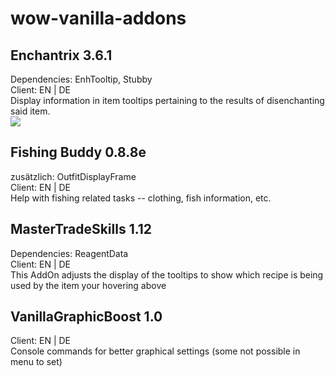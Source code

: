 # wow-vanilla-addons<br>
## Enchantrix 3.6.1
Dependencies: EnhTooltip, Stubby<br>
Client: EN | DE<br>
Display information in item tooltips pertaining to the results of disenchanting said item.<br>
<img src="https://image.ibb.co/gAiYoF/o.jpg"/>

## Fishing Buddy 0.8.8e
zusätzlich: OutfitDisplayFrame<br>
Client: EN | DE<br>
Help with fishing related tasks -- clothing, fish information, etc.<br>
## MasterTradeSkills 1.12
Dependencies: ReagentData<br>
Client: EN | DE<br>
This AddOn adjusts the display of the tooltips to show which recipe is being used by the item your hovering above<br>

## VanillaGraphicBoost 1.0
Client: EN | DE<br>
Console commands for better graphical settings (some not possible in menu to set)<br>
